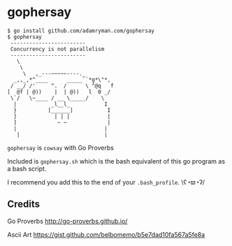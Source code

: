 # gophersay

```
$ go install github.com/adamryman.com/gophersay
$ gophersay
 ------------------------
 Concurrency is not parallelism
 ------------------------
   \
    \
     \   ,_---~~~~~----._         
  _,,_,*^____      _____``*g*\"*, 
 / __/ /'     ^.  /      \ ^@q   f 
[  @f | @))    |  | @))   l  0 _/  
 \`/   \~____ / __ \_____/    \   
  |           _l__l_           I   
  }          [______]           I  
  ]            | | |            |  
  ]             ~ ~             |  
  |                            |   
   |                           |   
```

`gophersay` is `cowsay` with Go Proverbs

Included is `gophersay.sh` which is the bash equivalent of this go program as a bash script.

I recommend you add this to the end of your `.bash_profile`. \ʕ◔ϖ◔ʔ/ 

## Credits

Go Proverbs http://go-proverbs.github.io/

Ascii Art  https://gist.github.com/belbomemo/b5e7dad10fa567a5fe8a
